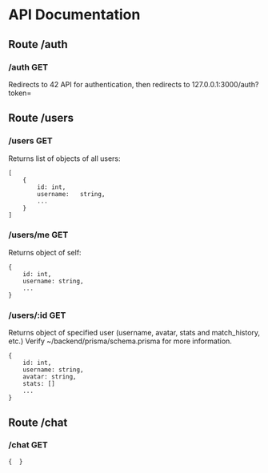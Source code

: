 # API Documentation

## Route /auth

### /auth 		GET 
Redirects to 42 API for authentication, then redirects to 127.0.0.1:3000/auth?token=<TOKEN> 

## Route /users

### /users		GET
Returns list of objects of all users:
```
[
    {
        id: int,
        username:   string,
        ...
    }
]
```

### /users/me  		 GET 
Returns object of self: 
```
{
    id:	int,
    username: string,
    ...
}
```

### /users/:id 		GET
Returns object of specified user (username, avatar, stats and match_history, etc.) Verify ~/backend/prisma/schema.prisma for more information. 
```
{
    id: int,
    username: string, 
    avatar: string,
    stats: []
    ...
}
```

## Route /chat

### /chat	GET
`{ 
}`
